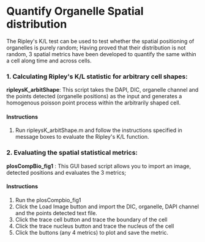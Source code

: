 # Quantify Organelle Spatial distribution 
The Ripley's K/L test can be used to test whether the spatial positioning of organelles is purely random; Having proved that their distribution is not random, 3 spatial metrics have been developed to quantify the same within a cell along time and across cells. 

### 1. Calculating Ripley's K/L statistic for arbitrary cell shapes:

**ripleysK_arbitShape**: This script takes the DAPI, DIC, organelle channel and the points detected (organelle positions) as the input and generates a homogenous poisson point process within the arbitrarily shaped cell. 

#### Instructions
1. Run ripleysK_arbitShape.m and follow the instructions specified in message boxes to evaluate the Ripley's K/L function. 

### 2. Evaluating the spatial statistical metrics: 

**plosCompBio_fig1** : This GUI based script allows you to import an image, detected positions and evaluates the 3 metrics; 

#### Instructions
1. Run the plosCompbio_fig1 
2. Click the Load Image button and import the DIC, organelle, DAPI channel and the points detected text file.
3. Click the trace cell button and trace the boundary of the cell
4. Click the trace nucleus button and trace the nucleus of the cell
5. Click the buttons (any 4 metrics) to plot and save the metric. 




